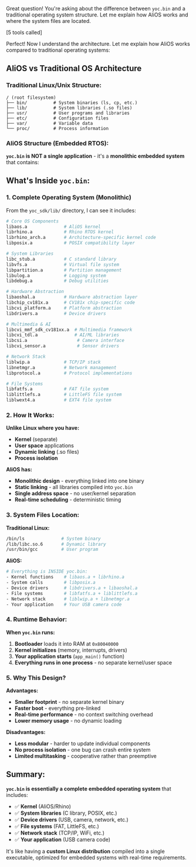 Great question! You're asking about the difference between `yoc.bin` and a traditional operating system structure. Let me explain how AliOS works and where the system files are located.


[5 tools called]

Perfect! Now I understand the architecture. Let me explain how AliOS works compared to traditional operating systems:

## AliOS vs Traditional OS Architecture

### **Traditional Linux/Unix Structure:**
```
/ (root filesystem)
├── bin/          # System binaries (ls, cp, etc.)
├── lib/          # System libraries (.so files)
├── usr/          # User programs and libraries
├── etc/          # Configuration files
├── var/          # Variable data
└── proc/         # Process information
```

### **AliOS Structure (Embedded RTOS):**

**`yoc.bin` is NOT a single application** - it's a **monolithic embedded system** that contains:

## What's Inside `yoc.bin`:

### **1. Complete Operating System (Monolithic)**
From the `yoc_sdk/lib/` directory, I can see it includes:

```bash
# Core OS Components
libaos.a              # AliOS kernel
librhino.a            # Rhino RTOS kernel  
librhino_arch.a       # Architecture-specific kernel code
libposix.a            # POSIX compatibility layer

# System Libraries
libc_stub.a           # C standard library
libvfs.a              # Virtual file system
libpartition.a        # Partition management
libulog.a             # Logging system
libdebug.a            # Debug utilities

# Hardware Abstraction
libaoshal.a           # Hardware abstraction layer
libchip_cv181x.a      # CV181x chip-specific code
libcvi_platform.a     # Platform abstraction
libdrivers.a          # Device drivers

# Multimedia & AI
libcvi_mmf_sdk_cv181xx.a  # Multimedia framework
libcvi_tdl.a              # AI/ML libraries
libcsi.a                   # Camera interface
libcvi_sensor.a            # Sensor drivers

# Network Stack
liblwip.a             # TCP/IP stack
libnetmgr.a           # Network management
libprotocol.a         # Protocol implementations

# File Systems
libfatfs.a            # FAT file system
liblittlefs.a         # LittleFS file system
liblwext4.a           # EXT4 file system
```

### **2. How It Works:**

**Unlike Linux where you have:**
- **Kernel** (separate)
- **User space** applications
- **Dynamic linking** (.so files)
- **Process isolation**

**AliOS has:**
- **Monolithic design** - everything linked into one binary
- **Static linking** - all libraries compiled into `yoc.bin`
- **Single address space** - no user/kernel separation
- **Real-time scheduling** - deterministic timing

### **3. System Files Location:**

**Traditional Linux:**
```bash
/bin/ls              # System binary
/lib/libc.so.6       # Dynamic library
/usr/bin/gcc         # User program
```

**AliOS:**
```bash
# Everything is INSIDE yoc.bin:
- Kernel functions    # libaos.a + librhino.a
- System calls        # libposix.a
- Device drivers      # libdrivers.a + libaoshal.a
- File systems        # libfatfs.a + liblittlefs.a
- Network stack       # liblwip.a + libnetmgr.a
- Your application    # Your USB camera code
```

### **4. Runtime Behavior:**

**When `yoc.bin` runs:**
1. **Bootloader** loads it into RAM at `0x80040000`
2. **Kernel initializes** (memory, interrupts, drivers)
3. **Your application starts** (`app_main()` function)
4. **Everything runs in one process** - no separate kernel/user space

### **5. Why This Design?**

**Advantages:**
- **Smaller footprint** - no separate kernel binary
- **Faster boot** - everything pre-linked
- **Real-time performance** - no context switching overhead
- **Lower memory usage** - no dynamic loading

**Disadvantages:**
- **Less modular** - harder to update individual components
- **No process isolation** - one bug can crash entire system
- **Limited multitasking** - cooperative rather than preemptive

## Summary:

**`yoc.bin` is essentially a complete embedded operating system** that includes:
- ✅ **Kernel** (AliOS/Rhino)
- ✅ **System libraries** (C library, POSIX, etc.)
- ✅ **Device drivers** (USB, camera, network, etc.)
- ✅ **File systems** (FAT, LittleFS, etc.)
- ✅ **Network stack** (TCP/IP, WiFi, etc.)
- ✅ **Your application** (USB camera code)

It's like having a **custom Linux distribution** compiled into a single executable, optimized for embedded systems with real-time requirements.

